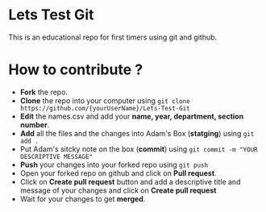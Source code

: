 # Lets Test Git
This is an educational repo for first timers using git and github.

# How to contribute ?
- **Fork** the repo.
- **Clone** the repo into your computer using `git clone https://github.com/{yourUserName}/Lets-Test-Git`
- **Edit** the names.csv and add your **name, year, department, section number**.
- **Add** all the files and the changes into Adam's Box (**statging**) using `git add .`
- Put Adam's sitcky note on the box (**commit**) using `git commit -m "YOUR DESCRIPTIVE MESSAGE"` 
- **Push** your changes into your forked repo using `git push`
- Open your forked repo on github and click on **Pull request**.
- Click on **Create pull request** button and add a descriptive title and message of your changes and click on **Create pull request**
- Wait for your changes to get **merged**.
